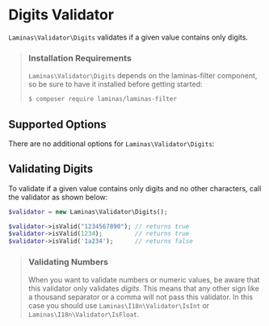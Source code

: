 # Digits Validator

`Laminas\Validator\Digits` validates if a given value contains only digits.

<!-- markdownlint-disable-next-line MD001 -->
> ### Installation Requirements
>
> `Laminas\Validator\Digits` depends on the laminas-filter component, so be sure to
> have it installed before getting started:
>
> ```bash
> $ composer require laminas/laminas-filter
> ```

## Supported Options

There are no additional options for `Laminas\Validator\Digits`:

## Validating Digits

To validate if a given value contains only digits and no other characters,
call the validator as shown below:

```php
$validator = new Laminas\Validator\Digits();

$validator->isValid("1234567890"); // returns true
$validator->isValid(1234);         // returns true
$validator->isValid('1a234');      // returns false
```

> ### Validating Numbers
>
> When you want to validate numbers or numeric values, be aware that this
> validator only validates *digits*. This means that any other sign like a
> thousand separator or a comma will not pass this validator. In this case you
> should use `Laminas\I18n\Validator\IsInt` or `Laminas\I18n\Validator\IsFloat`.
